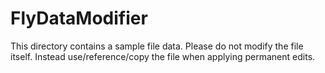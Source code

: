 FlyDataModifier
===============

This directory contains a sample file data. Please do not modify the file itself. Instead use/reference/copy the file when applying permanent edits. 
